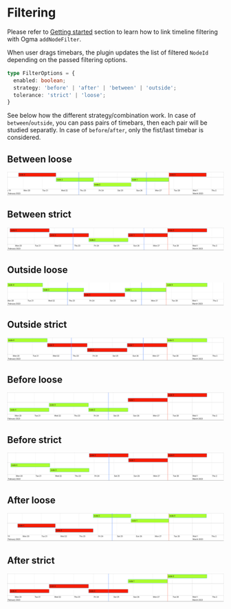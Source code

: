 # Filtering

Please refer to [Getting started](/#filter-nodes-depending-on-time) section to learn how to link timeline filtering with Ogma `addNodeFilter`. 

When user drags timebars, the plugin updates the list of filtered `NodeId` depending on the passed filtering options.
```ts
type FilterOptions = {
  enabled: boolean;  
  strategy: 'before' | 'after' | 'between' | 'outside';
  tolerance: 'strict' | 'loose';
}
```
See below how the different strategy/combination work.
In case of `between`/`outside`, you can pass pairs of timebars, then each pair will be studied separatly. 
In case of `before`/`after`, only the fist/last timebar is considered. 

## Between loose
![between loose](/between-loose.png)
## Between strict
![between strict](/between-strict.png)
## Outside loose
![outside loose](/outside-loose.png)
## Outside strict
![outside strict](/outside-strict.png)
## Before loose
![before loose](/before-loose.png)
## Before strict
![before strict](/before-strict.png)
## After loose
![after loose](/after-loose.png)
## After strict
![after strict](/after-strict.png)



